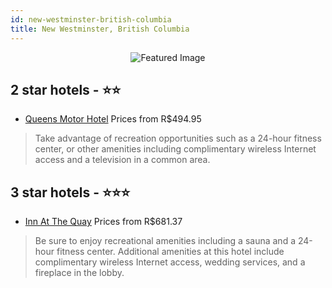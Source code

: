 ```yaml
---
id: new-westminster-british-columbia
title: New Westminster, British Columbia
---
```


<center><img src="https://i.travelapi.com/hotels/19000000/18740000/18734000/18733937/d1b765f0_z.jpg" alt="Featured Image" /></center>


##  2 star hotels - ⭐️⭐️

-    [Queens Motor Hotel](https://us.hurb.com/hotels/new-westminster/queens-motor-hotel-JNP-JP109367?cmp=18055) Prices from R$494.95
   > Take advantage of recreation opportunities such as a 24-hour fitness center, or other amenities including complimentary wireless Internet access and a television in a common area.

##  3 star hotels - ⭐️⭐️⭐️

-    [Inn At The Quay](https://us.hurb.com/hotels/new-westminster/inn-at-the-quay-JNP-JP060883?cmp=18055) Prices from R$681.37
   > Be sure to enjoy recreational amenities including a sauna and a 24-hour fitness center. Additional amenities at this hotel include complimentary wireless Internet access, wedding services, and a fireplace in the lobby.

